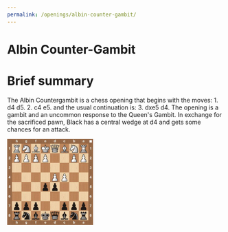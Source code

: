 ```yaml
---
permalink: /openings/albin-counter-gambit/
---
```

Albin Counter-Gambit
====================

# Brief summary


The Albin Countergambit is a chess opening that begins with the moves: 1. d4 d5. 2. c4 e5. and the usual continuation is: 3. dxe5 d4. The opening is a gambit and an uncommon response to the Queen's Gambit. In exchange for the sacrificed pawn, Black has a central wedge at d4 and gets some chances for an attack.

<img src="/img/Albin Counter-Gambit.jpg" width="200"/>
